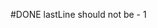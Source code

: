 #DONE  lastLine should not be - 1
<!--
order:0
completed:2025-01-13T13:40:14-05:00
archived:true
archivedAt:2025-01-13T13:40:14-05:00
originalPath:lib/adapters/parsers/file/ReadStreamCodeParser.js
originalLine:36
-->


